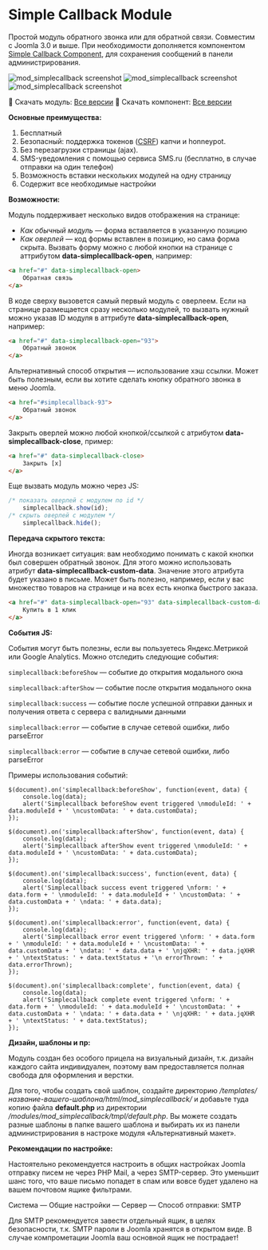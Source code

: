 # Simple Callback Module
Простой модуль обратного звонка или для обратной связи. Совместим с Joomla 3.0 и выше.
При необходимости дополняется компонентом [Simple Callback Component](https://github.com/birdkiwi/com_simplecallback/releases/), для сохранения сообщений в панели администрирования.

![mod_simplecallback screenshot](screenshot-1.png)
![mod_simplecallback screenshot](screenshot-2.png)
![mod_simplecallback screenshot](screenshot-3.png)

 :paperclip: Скачать модуль: [Все версии](https://github.com/birdkiwi/mod_simplecallback/releases/)
 :paperclip: Скачать компонент: [Все версии](https://github.com/birdkiwi/com_simplecallback/releases/)

**Основные преимущества:**

 1. Бесплатный
 2. Безопасный: поддержка токенов ([CSRF](https://docs.joomla.org/How_to_add_CSRF_anti-spoofing_to_forms)) капчи и honneypot.
 3. Без перезагрузки страницы (ajax).
 4. SMS-уведомления с помощью сервиса SMS.ru (бесплатно, в случае отправки на один телефон)
 5. Возможность вставки нескольких модулей на одну страницу
 6. Содержит все необходимые настройки

**Возможности:**

Модуль поддерживает несколько видов отображения на странице:

 - *Как обычный модуль* —  форма вставляется в указанную позицию
 - *Как оверлей* — код формы вставлен в позицию, но сама форма скрыта. Вызвать
   форму можно с любой кнопки на странице с аттрибутом
   **data-simplecallback-open**, например:

```html
<a href="#" data-simplecallback-open>
    Обратная связь
</a>
```

В коде сверху вызовется самый первый модуль с оверлеем. Если на странице размещается сразу несколько модулей, то вызвать нужный можно указав ID модуля в аттрибуте **data-simplecallback-open**, например:

```html
<a href="#" data-simplecallback-open="93">
    Обратный звонок
</a>
```

Альтернативный способ открытия — использование хэш ссылки. Может быть полезным, если вы хотите сделать кнопку обратного звонка в меню Joomla.

```html
<a href="#simplecallback-93">
    Обратный звонок
</a>
```

Закрыть оверлей можно любой кнопкой/ссылкой с атрибутом **data-simplecallback-close**, пример:

```html
<a href="#" data-simplecallback-close>
    Закрыть [x]
</a>
```

Еще вызвать модуль можно через JS:

```javascript
/* показать оверлей с модулем по id */
    simplecallback.show(id); 
/* скрыть оверлей с модулем */
    simplecallback.hide(); 
```

**Передача скрытого текста:**

Иногда возникает ситуация: вам необходимо понимать с какой кнопки был совершен обратный звонок. Для этого можно использовать атрибут **data-simplecallback-custom-data**. Значение этого атрибута будет указано в письме. Может быть полезно, например, если у вас множество товаров на странице и на всех есть кнопка быстрого заказа.

```html
<a href="#" data-simplecallback-open="93" data-simplecallback-custom-data="Купить iPhone 6">
    Купить в 1 клик
</a>
```

**События JS:**

События могут быть полезны, если вы пользуетесь Яндекс.Метрикой или Google Analytics. Можно отследить следующие события: 

`simplecallback:beforeShow` — событие до открытия модального окна

`simplecallback:afterShow` — событие после открытия модального окна

`simplecallback:success` — событие после успешной отправки данных и получения ответа с сервера с валидными данными

`simplecallback:error` — событие в случае сетевой ошибки, либо parseError

`simplecallback:error` — событие в случае сетевой ошибки, либо parseError

Примеры использования событий:

```
$(document).on('simplecallback:beforeShow', function(event, data) {
    console.log(data);
    alert('Simplecallback beforeShow event triggered \nmoduleId: ' + data.moduleId + ' \ncustomData: ' + data.customData);
});
    
$(document).on('simplecallback:afterShow', function(event, data) {
    console.log(data);
    alert('Simplecallback afterShow event triggered \nmoduleId: ' + data.moduleId + ' \ncustomData: ' + data.customData);
});

$(document).on('simplecallback:success', function(event, data) {
    console.log(data);
    alert('Simplecallback success event triggered \nform: ' + data.form + ' \nmoduleId: ' + data.moduleId + ' \ncustomData: ' + data.customData + ' \ndata: ' + data.data);
});

$(document).on('simplecallback:error', function(event, data) {
    console.log(data);
    alert('Simplecallback error event triggered \nform: ' + data.form + ' \nmoduleId: ' + data.moduleId + ' \ncustomData: ' + data.customData + ' \ndata: ' + data.data + ' \njqXHR: ' + data.jqXHR + ' \ntextStatus: ' + data.textStatus + '\n errorThrown: ' + data.errorThrown);
});

$(document).on('simplecallback:complete', function(event, data) {
    console.log(data);
    alert('Simplecallback complete event triggered \nform: ' + data.form + ' \nmoduleId: ' + data.moduleId + ' \ncustomData: ' + data.customData + ' \ndata: ' + data.data + ' \njqXHR: ' + data.jqXHR + ' \ntextStatus: ' + data.textStatus);
});
```

**Дизайн, шаблоны и пр:**

Модуль создан без особого прицела на визуальный дизайн, т.к. дизайн каждого сайта индивидуален, поэтому вам предоставляется полная свобода для оформления и верстки. 

Для того, чтобы создать свой шаблон, создайте директорию _/templates/название-вашего-шаблона/html/mod_simplecallback/_ и добавьте туда копию файла **default.php** из директории _/modules/mod_simplecallback/tmpl/default.php_. Вы можете создать разные шаблоны в папке вашего шаблона и выбирать их из панели администрирования в настроке модуля «Альтернативный макет».

**Рекомендации по настройке:**

Настоятельно рекомендуется настроить в общих настройках Joomla отправку писем не через PHP Mail, а через SMTP-сервер. Это уменьшит шанс того, что ваше письмо попадет в спам или вовсе будет удалено на вашем почтовом ящике фильтрами.
  
Система — Общие настройки — Сервер — Способ отправки: SMTP

Для SMTP рекомендуется завести отдельный ящик, в целях безопасности, т.к. SMTP пароли в Joomla хранятся в открытом виде. В случае компрометации Joomla ваш основной ящик не пострадает!